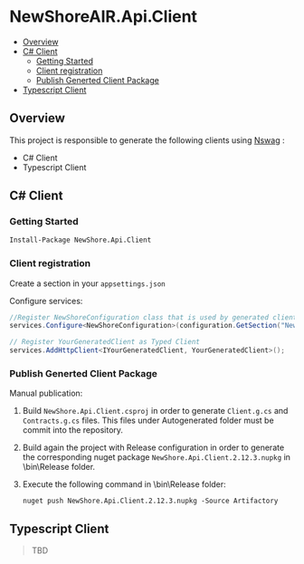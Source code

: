 # NewShoreAIR.Api.Client <!-- omit in toc -->

- [Overview](#overview)
- [C# Client](#c-client)
  - [Getting Started](#getting-started)
  - [Client registration](#client-registration)
  - [Publish Generted Client Package](#publish-generted-client-package)
- [Typescript Client](#typescript-client)

## Overview

This project is responsible to generate the following clients using [Nswag](https://github.com/RicoSuter/NSwag) :

* C# Client
* Typescript Client

## C# Client

### Getting Started


```bash
Install-Package NewShore.Api.Client
```

### Client registration

Create a section in your `appsettings.json`


Configure services:

```c#
//Register NewShoreConfiguration class that is used by generated clients
services.Configure<NewShoreConfiguration>(configuration.GetSection("NewShoreService"));

// Register YourGeneratedClient as Typed Client
services.AddHttpClient<IYourGeneratedClient, YourGeneratedClient>();
```

### Publish Generted Client Package

Manual publication:

1. Build `NewShore.Api.Client.csproj` in order to generate `Client.g.cs` and `Contracts.g.cs` files. This files under Autogenerated folder must be commit into the repository.
2. Build again the project with Release configuration in order to generate the corresponding nuget package `NewShore.Api.Client.2.12.3.nupkg` in \bin\Release folder.
3. Execute the following command in \bin\Release folder:

   `nuget push NewShore.Api.Client.2.12.3.nupkg -Source Artifactory`

## Typescript Client

> TBD
